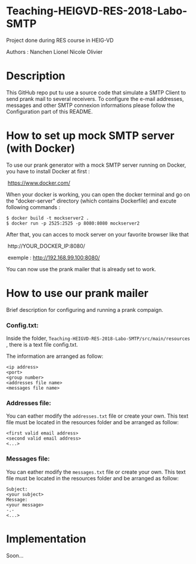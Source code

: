 # Teaching-HEIGVD-RES-2018-Labo-SMTP

Project done during RES course in HEIG-VD

Authors :
	Nanchen Lionel
	Nicole Olivier



# Description

This GitHub repo put tu use a source code that simulate a SMTP Client to send prank mail to several receivers. To configure the e-mail addresses, messages and other SMTP connexion informations please follow the Configuration part of this README.



# How to set up mock SMTP server (with Docker)

To use our prank generator with a mock SMTP server running on Docker, you have to install Docker at first :

​	https://www.docker.com/

When your docker is working, you can open the docker terminal and go on the "docker-server" directory (which contains Dockerfile) and excute following commands :

````
$ docker build -t mockserver2 . 
$ docker run -p 2525:2525 -p 8080:8080 mockserver2
````

After that, you can acces to mock server on your favorite browser like that 

​	http://YOUR_DOCKER_IP:8080/ 

​	exemple : http://192.168.99.100:8080/

You can now use the prank mailer that is already set to work.



# How to use our prank mailer

Brief description for configuring and running a prank compaign.

### Config.txt:

Inside the folder, `Teaching-HEIGVD-RES-2018-Labo-SMTP/src/main/resources `, there is a text file config.txt.

The information are arranged as follow:

```
<ip address>
<port>
<group number>
<addresses file name>
<messages file name>
```

### Addresses file:

You can eather modify the `addresses.txt` file or create your own. This text file must be located in the resources folder and be arranged as follow:

```
<first valid email address>
<second valid email address>
<...>
```

### Messages file:

You can eather modify the `messages.txt` file or create your own. This text file must be located in the resources folder and be arranged as follow:

```
Subject:
<your subject>
Message:
<your message>
-.-
<...>
```



# Implementation

Soon...